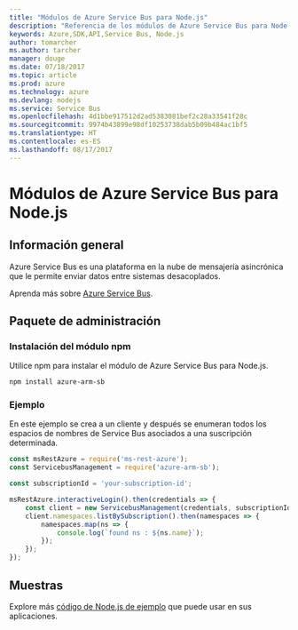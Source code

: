 ```yaml
---
title: "Módulos de Azure Service Bus para Node.js"
description: "Referencia de los módulos de Azure Service Bus para Node.js"
keywords: Azure,SDK,API,Service Bus, Node.js
author: tomarcher
ms.author: tarcher
manager: douge
ms.date: 07/18/2017
ms.topic: article
ms.prod: azure
ms.technology: azure
ms.devlang: nodejs
ms.service: Service Bus
ms.openlocfilehash: 4d1bbe917512d2ad5383081bef2c28a33541f28c
ms.sourcegitcommit: 9974b43899e98df10253738dab5b09b484ac1bf5
ms.translationtype: HT
ms.contentlocale: es-ES
ms.lasthandoff: 08/17/2017
---
```

# <a name="azure-service-bus-modules-for-nodejs"></a>Módulos de Azure Service Bus para Node.js

## <a name="overview"></a>Información general

Azure Service Bus es una plataforma en la nube de mensajería asincrónica que le permite enviar datos entre sistemas desacoplados.

Aprenda más sobre [Azure Service Bus](https://docs.microsoft.com/azure/service-bus-messaging/service-bus-messaging-overview).

## <a name="management-package"></a>Paquete de administración

### <a name="install-the-npm-module"></a>Instalación del módulo npm

Utilice npm para instalar el módulo de Azure Service Bus para Node.js.

```bash
npm install azure-arm-sb
```

### <a name="example"></a>Ejemplo

En este ejemplo se crea a un cliente y después se enumeran todos los espacios de nombres de Service Bus asociados a una suscripción determinada.

```javascript
const msRestAzure = require('ms-rest-azure');
const ServicebusManagement = require('azure-arm-sb');

const subscriptionId = 'your-subscription-id';

msRestAzure.interactiveLogin().then(credentials => {
    const client = new ServicebusManagement(credentials, subscriptionId);
    client.namespaces.listBySubscription().then(namespaces => {
        namespaces.map(ns => {
            console.log(`found ns : ${ns.name}`);
        });
    });
});
```

## <a name="samples"></a>Muestras

Explore más [código de Node.js de ejemplo](https://azure.microsoft.com/resources/samples/?platform=nodejs) que puede usar en sus aplicaciones.
